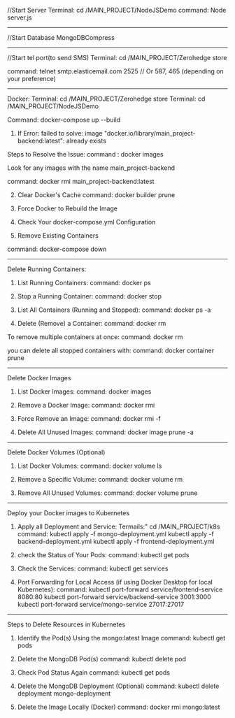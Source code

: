 //Start Server
Terminal: cd /MAIN_PROJECT/NodeJSDemo
command: Node server.js

---

//Start Database
MongoDBCompress

---

//Start tel port(to send SMS)
Terminal: cd /MAIN_PROJECT/Zerohedge store

command: telnet smtp.elasticemail.com 2525
// Or 587, 465 (depending on your preference)

---

Docker:
Terminal: cd /MAIN_PROJECT/Zerohedge store
Terminal: cd /MAIN_PROJECT/NodeJSDemo

Command: docker-compose up --build

1.  If Error: failed to solve: image "docker.io/library/main_project-backend:latest": already exists

Steps to Resolve the Issue:
command : docker images

Look for any images with the name main_project-backend

command: docker rmi main_project-backend:latest

2.  Clear Docker's Cache
    command: docker builder prune

3.  Force Docker to Rebuild the Image

4.  Check Your docker-compose.yml Configuration

5.  Remove Existing Containers

command: docker-compose down

---

Delete Running Containers:

1. List Running Containers:
   command: docker ps

2. Stop a Running Container:
   command: docker stop <container-id-or-name>

3. List All Containers (Running and Stopped):
   command: docker ps -a

4. Delete (Remove) a Container:
   command: docker rm <container-id-or-name>

To remove multiple containers at once:
command: docker rm <container-id-1> <container-id-2>

you can delete all stopped containers with:
command: docker container prune

---

Delete Docker Images

1. List Docker Images:
   command: docker images

2. Remove a Docker Image:
   command: docker rmi <image-id-or-name>

3. Force Remove an Image:
   command: docker rmi -f <image-id-or-name>

4. Delete All Unused Images:
   command: docker image prune -a

---

Delete Docker Volumes (Optional)

1. List Docker Volumes:
   command: docker volume ls

2. Remove a Specific Volume:
   command: docker volume rm <volume-name>

3. Remove All Unused Volumes:
   command: docker volume prune

---

Deploy your Docker images to Kubernetes

1. Apply all Deployment and Service:
   Termails:" cd /MAIN_PROJECT/k8s
   command:
   kubectl apply -f mongo-deployment.yml
   kubectl apply -f backend-deployment.yml
   kubectl apply -f frontend-deployment.yml

2. check the Status of Your Pods:
   command: kubectl get pods

3. Check the Services:
   command: kubectl get services

4. Port Forwarding for Local Access (if using Docker Desktop for local Kubernetes):
   command:
   kubectl port-forward service/frontend-service 8080:80
   kubectl port-forward service/backend-service 3001:3000
   kubectl port-forward service/mongo-service 27017:27017

---

Steps to Delete Resources in Kubernetes

1. Identify the Pod(s) Using the mongo:latest Image
   command: kubectl get pods

2. Delete the MongoDB Pod(s)
   command: kubectl delete pod <pod-name>

3. Check Pod Status Again
   command: kubectl get pods

4. Delete the MongoDB Deployment (Optional)
   command: kubectl delete deployment mongo-deployment

5. Delete the Image Locally (Docker)
   command: docker rmi mongo:latest
